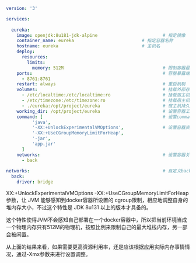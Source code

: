 

```yaml
version: '3'

services:
  
  eureka:
    image: openjdk:8u181-jdk-alpine                         # 指定镜像
    container_name: eureka                          # 指定容器名称
    hostname: eureka                                # 主机名
    deploy:
      resources:
        limits:
          memory: 512M                                      # 限制容器最大可用内存
    ports:                                                  # 容器暴露端口
      - 8761:8761
    restart: always                                         # 重启机制
    volumes:                                                # 挂载外部存储
      - /etc/localtime:/etc/localtime:ro                    # 挂载宿主机时区设置
      - /etc/timezone:/etc/timezone:ro                      # 挂载宿主机时区设置
      - ./eureka:/opt/project/eureka                        # 宿主机持久化存储
    working_dir: /opt/project/eureka                        # 设置容器工作路径 
    command: [                                              # 设置command参数
          'java',
          '-XX:+UnlockExperimentalVMOptions',               # 设置容器资源自动感知（包含下面一行）
          '-XX:+UseCGroupMemoryLimitForHeap',               
          '-jar',
          'app.jar'
      ]
    networks:                                               # 设置容器关联网络
      - back
      
networks:                                                   # 自定义back网络
  back:
    driver: bridge
```

XX:+UnlockExperimentalVMOptions -XX:+UseCGroupMemoryLimitForHeap 参数，让 JVM 能够感知到docker容器所设置的 cgroup限制，相应地调整自身的堆内存大小，不过这个特性是 JDK 8u131 以上的版本才具备的。

这个特性使得JVM不会感知自己部署在一个docker容器中，所以把当前环境当成一个物理内存只有512M的物理机，按照比例来限制自己的最大堆栈内存，另一部会被闲置。

从上面的结果来看，如果需要更高资源利用率，还是应该根据应用实际内存事情情况，通过-Xmx参数来进行设置调整。